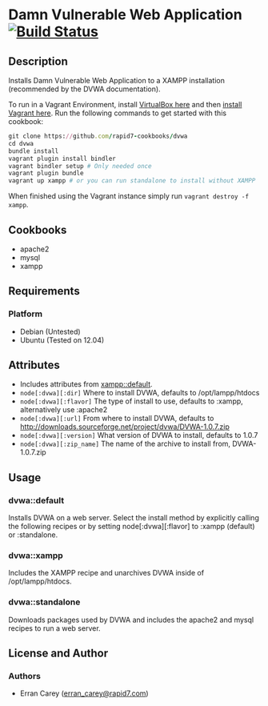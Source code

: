 # Damn Vulnerable Web Application [![Build Status](https://secure.travis-ci.org/rapid7-cookbooks/dvwa.png)](http://travis-ci.org/rapid7-cookbooks/dvwa)
## Description
Installs Damn Vulnerable Web Application to a XAMPP installation (recommended by the DVWA documentation).

To run in a Vagrant Environment, install [VirtualBox here](https://www.virtualbox.org/wiki/Downloads) and then
[install Vagrant here](http://downloads.vagrantup.com).
Run the following commands to get started with this cookbook:
```ruby
git clone https://github.com/rapid7-cookbooks/dvwa
cd dvwa
bundle install
vagrant plugin install bindler
vagrant bindler setup # Only needed once
vagrant plugin bundle
vagrant up xampp # or you can run standalone to install without XAMPP
```

When finished using the Vagrant instance simply run `vagrant destroy -f xampp`.

## Cookbooks
* apache2
* mysql
* xampp

## Requirements
### Platform
* Debian (Untested)
* Ubuntu (Tested on 12.04)

## Attributes
* Includes attributes from [xampp::default](https://github.com/rapid7-cookbooks/xampp#attributes).
* `node[:dvwa][:dir]` Where to install DVWA, defaults to /opt/lampp/htdocs
* `node[:dvwa][:flavor]` The type of install to use, defaults to :xampp, alternatively use :apache2
* `node[:dvwa][:url]` From where to install DVWA, defaults to http://downloads.sourceforge.net/project/dvwa/DVWA-1.0.7.zip
* `node[:dvwa][:version]` What version of DVWA to install, defaults to 1.0.7
* `node[:dvwa][:zip_name]` The name of the archive to install from, DVWA-1.0.7.zip

## Usage
### dvwa::default
Installs DVWA on a web server. Select the install method by explicitly calling the following recipes or by setting node[:dvwa][:flavor] to :xampp (default) or :standalone.

### dvwa::xampp
Includes the XAMPP recipe and unarchives DVWA inside of /opt/lampp/htdocs.

### dvwa::standalone
Downloads packages used by DVWA and includes the apache2 and mysql recipes to run a web server.

## License and Author
### Authors
* Erran Carey (erran_carey@rapid7.com)
